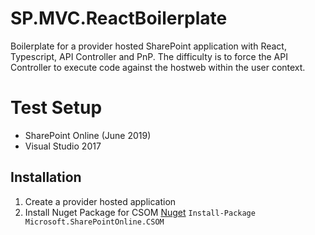 # SP.MVC.ReactBoilerplate
Boilerplate for a provider hosted SharePoint application with React, Typescript, API Controller and PnP. The difficulty is to force the API Controller to execute code against the hostweb within the user context. 

# Test Setup
- SharePoint Online (June 2019)
- Visual Studio 2017


## Installation
1. Create a provider hosted application
2. Install Nuget Package for CSOM
   [Nuget](https://www.nuget.org/packages/Microsoft.SharePointOnline.CSOM)
   `Install-Package Microsoft.SharePointOnline.CSOM`

   
